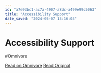 ```yaml
---
id: "a7e93bc1-ac7a-4907-a8dc-a499e99c5063"
title: "Accessibility Support"
date_saved: "2024-05-07 13:16:03"
---
```


# Accessibility Support
#Omnivore

[Read on Omnivore](https://omnivore.app/me/accessibility-support-18f52fb6e52)
[Read Original](https://a11ysupport.io)

